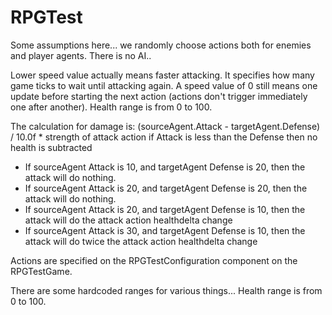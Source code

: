 # RPGTest

Some assumptions here... we randomly choose actions both for enemies and player agents.
There is no AI..

Lower speed value actually means faster attacking. It specifies how many game ticks to wait
until attacking again.  A speed value of 0 still means one
update before starting the next action (actions don't trigger immediately one after another).
Health range is from 0 to 100.

The calculation for damage is:
(sourceAgent.Attack - targetAgent.Defense) / 10.0f * strength of attack action
if Attack is less than the Defense then no health is subtracted

- If sourceAgent Attack is 10, and targetAgent Defense is 20, then the attack will do nothing.
- If sourceAgent Attack is 20, and targetAgent Defense is 20, then the attack will do nothing.
- If sourceAgent Attack is 20, and targetAgent Defense is 10, then the attack will do the attack action healthdelta change
- If sourceAgent Attack is 30, and targetAgent Defense is 10, then the attack will do twice the attack action healthdelta change

Actions are specified on the RPGTestConfiguration component on the RPGTestGame.

There are some hardcoded ranges for various things...
Health range is from 0 to 100.
